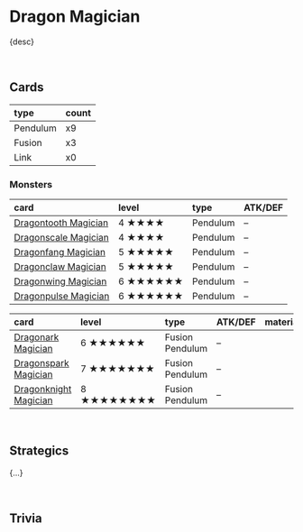 # Dragon Magician

{desc}


<br>


## Cards

| type | count |
| :--- | :---- |
| Pendulum | x9 |
| Fusion | x3 |
| Link | x0 |

### Monsters

| card | level | type | ATK/DEF |
| :--- | :---- | :--- | :------ |
| [Dragontooth Magician](../cards/monsters/–/Dragontooth%20Magician.md) | 4 ★★★★ | Pendulum | – |
| [Dragonscale Magician](../cards/monsters/–/Dragonscale%20Magician.md) | 4 ★★★★ | Pendulum | – |
| [Dragonfang Magician](../cards/monsters/–/Dragonfang%20Magician.md) | 5 ★★★★★ | Pendulum | – |
| [Dragonclaw Magician](../cards/monsters/–/Dragonclaw%20Magician.md) | 5 ★★★★★ | Pendulum | – |
| [Dragonwing Magician](../cards/monsters/–/Dragonwing%20Magician.md) | 6 ★★★★★★ | Pendulum | – |
| [Dragonpulse Magician](../cards/monsters/–/Dragonpulse%20Magician.md) | 6 ★★★★★★ | Pendulum | – |

| card | level | type | ATK/DEF | material |
| :--- | :---- | :--- | :------ | :------- |
| [Dragonark Magician](../cards/monsters/–/Dragonark%20Magician.md) | 6 ★★★★★★ | Fusion Pendulum | – | |
| [Dragonspark Magician](../cards/monsters/–/Dragonspark%20Magician.md) | 7 ★★★★★★★ | Fusion Pendulum | – | |
| [Dragonknight Magician](../cards/monsters/–/Dragonknight%20Magician.md) | 8 ★★★★★★★★ | Fusion Pendulum | – | |


<br>


## Strategics

{...}


<br>


## Trivia
